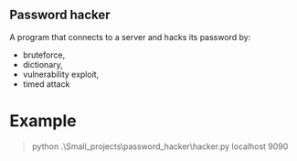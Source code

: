 ## Password hacker
A program that connects to a server and hacks its password by: 
* bruteforce, 
* dictionary, 
* vulnerability exploit, 
* timed attack

# Example
> python .\Small_projects\password_hacker\hacker.py localhost 9090